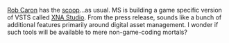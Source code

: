[Rob Caron](http://weblogs.asp.net/robcaron/) has the
[scoop](http://weblogs.asp.net/robcaron/archive/2005/03/07/387378.aspx)…as
usual. MS is building a game specific version of VSTS called [XNA
Studio](http://www.microsoft.com/xna). From the press release, sounds
like a bunch of additional features primarily around digital asset
management. I wonder if such tools will be available to mere
non-game-coding mortals?
